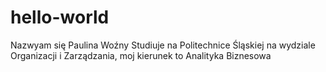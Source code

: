 # hello-world

Nazwyam się Paulina Woźny 
Studiuje na Politechnice Śląskiej na wydziale Organizacji i Zarządzania,
moj kierunek to Analityka Biznesowa
